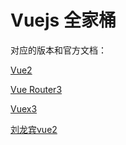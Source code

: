 # Vuejs 全家桶

对应的版本和官方文档：

[Vue2](https://v2.cn.vuejs.org/)

[Vue Router3](https://v3.router.vuejs.org/zh/)

[Vuex3](https://v3.vuex.vuejs.org/zh/)


[刘龙宾vue2](http://doc.cms.liulongbin.top/#/)  